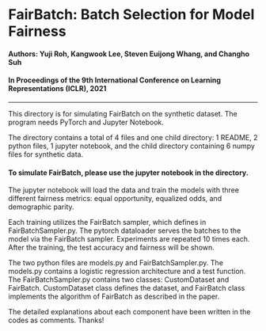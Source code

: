 # FairBatch: Batch Selection for Model Fairness

#### Authors: Yuji Roh, Kangwook Lee, Steven Euijong Whang, and Changho Suh
#### In Proceedings of the 9th International Conference on Learning Representations (ICLR), 2021
----------------------------------------------------------------------

This directory is for simulating FairBatch on the synthetic dataset.
The program needs PyTorch and Jupyter Notebook.

The directory contains a total of 4 files and one child directory: 
1 README, 2 python files, 1 jupyter notebook, 
and the child directory containing 6 numpy files for synthetic data.


#### To simulate FairBatch, please use the jupyter notebook in the directory.

The jupyter notebook will load the data and train the models with three 
different fairness metrics: equal opportunity, equalized odds, and demographic parity.

Each training utilizes the FairBatch sampler, which defines in FairBatchSampler.py.
The pytorch dataloader serves the batches to the model via the FairBatch sampler. 
Experiments are repeated 10 times each.
After the training, the test accuracy and fairness will be shown.

The two python files are models.py and FairBatchSampler.py.
The models.py contains a logistic regression architecture and a test function.
The FairBatchSampler.py contains two classes: CustomDataset and FairBatch. 
CustomDataset class defines the dataset, and FairBatch class implements 
the algorithm of FairBatch as described in the paper.

The detailed explanations about each component have been written 
in the codes as comments.
Thanks!
